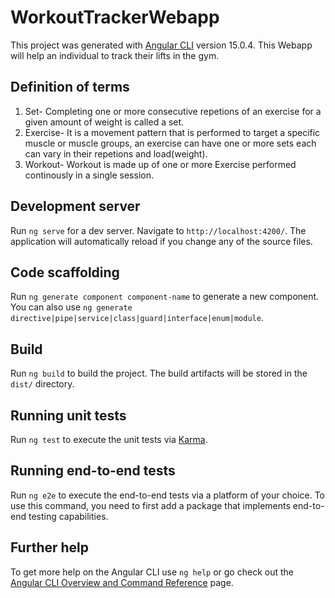 # WorkoutTrackerWebapp

This project was generated with [Angular CLI](https://github.com/angular/angular-cli) version 15.0.4.
This Webapp will help an individual to track their lifts in the gym.
## Definition of terms
1. Set- Completing one or more consecutive repetions of an exercise for a given amount of weight is called a set.
2. Exercise- It is a movement pattern that is performed to target a specific muscle or muscle groups, an exercise can have one or more sets each can vary in their repetions and load(weight).
3. Workout- Workout is made up of one or more Exercise performed continously in a single session.


## Development server

Run `ng serve` for a dev server. Navigate to `http://localhost:4200/`. The application will automatically reload if you change any of the source files.

## Code scaffolding

Run `ng generate component component-name` to generate a new component. You can also use `ng generate directive|pipe|service|class|guard|interface|enum|module`.

## Build

Run `ng build` to build the project. The build artifacts will be stored in the `dist/` directory.

## Running unit tests

Run `ng test` to execute the unit tests via [Karma](https://karma-runner.github.io).

## Running end-to-end tests

Run `ng e2e` to execute the end-to-end tests via a platform of your choice. To use this command, you need to first add a package that implements end-to-end testing capabilities.

## Further help

To get more help on the Angular CLI use `ng help` or go check out the [Angular CLI Overview and Command Reference](https://angular.io/cli) page.
